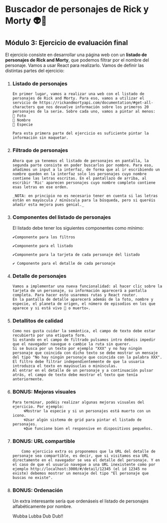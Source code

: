 # Buscador de personajes de Rick y Morty 👽🚀

## Módulo 3: Ejercicio de evaluación final

El ejercicio consiste en desarrollar una página web con un **listado de personajes de Rick and Morty**, que
podemos filtrar por el nombre del personaje. Vamos a usar React para realizarlo.
Vamos de definir las distintas partes del ejercicio:

1.  ### Listado de personajes

        En primer lugar, vamos a realizar una web con el listado de personajes de Rick and Morty. Para eso, vamos a utilizar el servicio de https://rickandmortyapi.com/documentation/#get-all-characters que nos devuelve información sobre los primeros 20 personajes de la serie. Sobre cada uno, vamos a pintar al menos:
        🔹 Foto
        🔹 Nombre
        🔹 Especie

        Para esta primera parte del ejercicio es suficiente pintar la información sin maquetar.

2.  ### Filtrado de personajes

        Ahora que ya tenemos el listado de personajes en pantalla, la segunda parte consiste en poder buscarlos por nombre. Para eso, añadimos un input a la interfaz, de forma que al ir escribiendo un nombre queden en la interfaz solo los personajes cuyo nombre contiene las letras escritas. En el pantallazo de arriba, al escribir 'Ric' aparecen personajes cuyo nombre completo contiene esas letras en ese orden.

        _NOTA: en principio no es necesario tener en cuenta si las letras están en mayúscula / minúscula para la búsqueda, pero si queréis añadir esta mejora pues genial._

3.  ### Componentes del listado de personajes

    El listado debe tener los siguientes componentes como mínimo:

        ✔️Componente para los filtros

        ✔️Componente para el listado

        ✔️Componente para la tarjeta de cada personaje del listado

        ✔️ Componente para el detalle de cada personaje

4.  ### Detalle de personajes

        Vamos a implementar una nueva funcionalidad: al hacer clic sobre la tarjeta de un personaje, su información aparecerá a pantalla completa. Para hacer esto usaremos rutas y React router.
        En la pantalla de detalle aparecerá además de la foto, nombre y especie, el planeta de origen, el número de episodios en los que aparece y si está vivo 💃 o muerto💀.

5.  ### Detallitos de calidad
        Como nos gusta cuidar la semántica, el campo de texto debe estar recubierto por una etiqueta form.
        Si estando en el campo de filtrado pulsamos intro debéis impedir que el navegador navegue o cambie la ruta sin querer.
        Si se busca por un texto por ejemplo "XXX" y no hay ningún personaje que coincida con dicho texto se debe mostrar un mensaje del tipo "No hay ningún personaje que coincida con la palabra XXX".
        El filtro debe filtrar independientemente de que la usuaria introduzca el texto en mayúsuclas o minúsculas.
        Al entrar en el detalle de un personaje y a continuación pulsar atrás, el campo de texto debe mostrar el texto que tenía anteriormente.
6.  ### BONUS: Mejoras visuales
        Para terminar, podéis realizar algunas mejoras visuales del ejercicio. Por ejemplo:
             🌀Mostrar la especie y si un personajes está muerto con un icono.
             🌀Usar algún sistema de grid para pintar el listado de personajes.
             🌀Que funcione bien el responsive en dispositivos pequeños.
7.  ### BONUS: URL compartible

            Como ejercicio extra os proponemos que la URL del detalle de personaje sea compartible, es decir, que si visitamos esa URL directamente en el navegador se vea el detalle del personaje. Y en el caso de que el usuario navegue a una URL inexistente como por ejemplo http://localhost:3000/#/detail/12345 (el id 12345 no existe) debemos mostrar un mensaje del tipo "El personaje que buscas no existe".

8.  ### BONUS: Ordenación

    Un extra interesante sería que ordenáseis el listado de personajes alfabéticamente por nombre.

    Wubba Lubba Dub Dub!!

